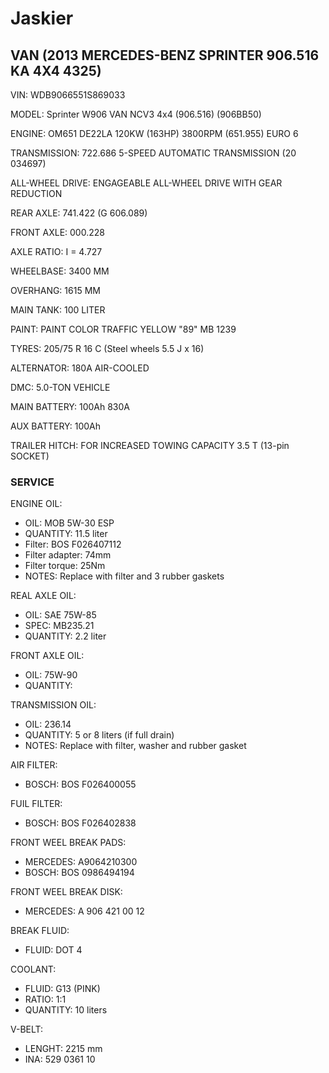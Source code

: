 # Jaskier

## VAN (2013 MERCEDES-BENZ SPRINTER 906.516 KA 4X4 4325)

VIN: 
  WDB9066551S869033

MODEL: 
  Sprinter W906 VAN NCV3 4x4 (906.516) (906BB50)

ENGINE: 
  OM651 DE22LA 120KW (163HP) 3800RPM (651.955) EURO 6

TRANSMISSION: 
  722.686 5-SPEED AUTOMATIC TRANSMISSION (20 034697)

ALL-WHEEL DRIVE: 
  ENGAGEABLE ALL-WHEEL DRIVE WITH GEAR REDUCTION

REAR AXLE: 
  741.422 (G 606.089)

FRONT AXLE:	
  000.228

AXLE RATIO: 
  I = 4.727

WHEELBASE: 
  3400 MM

OVERHANG: 
  1615 MM

MAIN TANK: 
  100 LITER

PAINT: 
  PAINT COLOR TRAFFIC YELLOW "89" MB 1239

TYRES: 
  205/75 R 16 C (Steel wheels 5.5 J x 16)

ALTERNATOR: 
  180A AIR-COOLED

DMC: 
  5.0-TON VEHICLE

MAIN BATTERY:
  100Ah 830A

AUX BATTERY:
  100Ah

TRAILER HITCH: 
  FOR INCREASED TOWING CAPACITY 3.5 T (13-pin SOCKET)

### SERVICE

ENGINE OIL:
  - OIL: MOB 5W-30 ESP
  - QUANTITY: 11.5 liter
  - Filter: BOS F026407112
  - Filter adapter: 74mm
  - Filter torque: 25Nm
  - NOTES: Replace with filter and 3 rubber gaskets
  
REAL AXLE OIL:
  - OIL: SAE 75W-85
  - SPEC: MB235.21
  - QUANTITY: 2.2 liter

FRONT AXLE OIL:
  - OIL: 75W-90
  - QUANTITY:
  
TRANSMISSION OIL:
  - OIL: 236.14
  - QUANTITY: 5 or 8 liters (if full drain)
  - NOTES: Replace with filter, washer and rubber gasket

AIR FILTER:
  - BOSCH: BOS F026400055

FUIL FILTER:
  - BOSCH: BOS F026402838

FRONT WEEL BREAK PADS:
  - MERCEDES: A9064210300
  - BOSCH: BOS 0986494194

FRONT WEEL BREAK DISK:
  - MERCEDES: A 906 421 00 12
  
BREAK FLUID:
  - FLUID: DOT 4

COOLANT:
  - FLUID: G13 (PINK)
  - RATIO: 1:1
  - QUANTITY: 10 liters

V-BELT:
  - LENGHT: 2215 mm
  - INA: 529 0361 10
  
